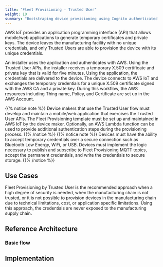 ```yaml
---
title: "Fleet Provisioning - Trusted User"
weight: 10
summary: "Bootstraping device provisioning using Cognito authenticated user and Provisioning template"
---
```


AWS IoT provides an application programming interface (API) that allows mobile/web applications to generate temporary certificates and private keys. The device leaves the manufacturing facility with no unique credentials, and only Trusted Users are able to provision the device with its unique credentials.

An installer uses the application and authenticates with AWS. Using the Trusted User APIs, the installer receives a temporary X.509 certificate and private key that is valid for five minutes. Using the application, the credentials are delivered to the device. The device connects to AWS IoT and exchanges the temporary credentials for a unique X.509 certificate signed with the AWS CA and a private key. During this workflow, the AWS resources including Thing name, Policy, and Certificate are set up in the AWS Account.

{{% notice note %}}
Device makers that use the Trusted User flow must develop and maintain a mobile/web application that exercises the Trusted User APIs. The Fleet Provisioning template must be set up and maintained in AWS IoT by the device maker. Optionally, an AWS Lambda function can be used to provide additional authentication steps during the provisioning process.
{{% /notice %}}
{{% notice note %}}
Devices must have the ability to accept temporary credentials over a secure connection such as Bluetooth Low Energy, WiFi, or USB. Devices must implement the logic necessary to publish and subscribe to Fleet Provisioning MQTT topics, accept the permanent credentials, and write the credentials to secure storage.
{{% /notice %}}


## Use Cases

Fleet Provisioning by Trusted User is the recommended approach when a high degree of security is needed, when the manufacturing chain is not trusted, or it is not possible to provision devices in the manufacturing chain due to technical limitations, cost, or application specific limitations. Using this approach, the credentials are never exposed to the manufacturing supply chain.

## Reference Architecture

### Basic flow


## Implementation
